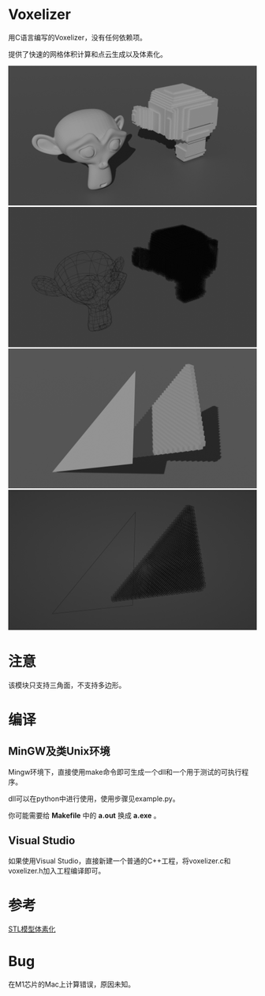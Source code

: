 Voxelizer
================================================================================

用C语言编写的Voxelizer，没有任何依赖项。

提供了快速的网格体积计算和点云生成以及体素化。

<div align="left">
<img src="img/img1.png" width="512px"></img>
<img src="img/img2.png" width="512px"></img>
<img src="img/img3.png" width="512px"></img>
<img src="img/img4.png" width="512px"></img>
</div>

# 注意
该模块只支持三角面，不支持多边形。

# 编译

## MinGW及类Unix环境

Mingw环境下，直接使用make命令即可生成一个dll和一个用于测试的可执行程序。

dll可以在python中进行使用，使用步骤见example.py。

你可能需要给 __Makefile__ 中的 __a.out__ 换成 __a.exe__ 。

## Visual Studio
如果使用Visual Studio，直接新建一个普通的C++工程，将voxelizer.c和voxelizer.h加入工程编译即可。

# 参考
[STL模型体素化](https://zhuanlan.zhihu.com/p/410306876)

# Bug
在M1芯片的Mac上计算错误，原因未知。
